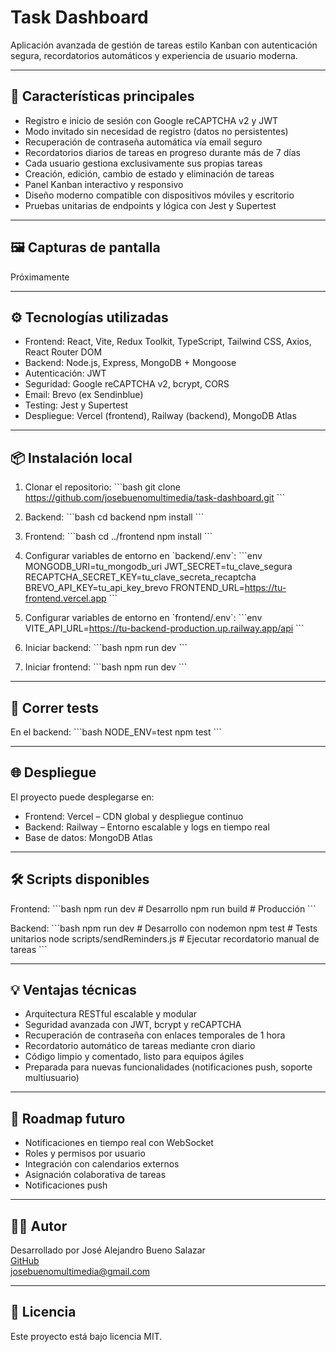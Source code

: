 # Task Dashboard

Aplicación avanzada de gestión de tareas estilo Kanban con autenticación segura, recordatorios automáticos y experiencia de usuario moderna.

---

## 🚀 Características principales

- Registro e inicio de sesión con Google reCAPTCHA v2 y JWT
- Modo invitado sin necesidad de registro (datos no persistentes)
- Recuperación de contraseña automática vía email seguro
- Recordatorios diarios de tareas en progreso durante más de 7 días
- Cada usuario gestiona exclusivamente sus propias tareas
- Creación, edición, cambio de estado y eliminación de tareas
- Panel Kanban interactivo y responsivo
- Diseño moderno compatible con dispositivos móviles y escritorio
- Pruebas unitarias de endpoints y lógica con Jest y Supertest

---

## 🖼 Capturas de pantalla

Próximamente

---

## ⚙️ Tecnologías utilizadas

- Frontend: React, Vite, Redux Toolkit, TypeScript, Tailwind CSS, Axios, React Router DOM
- Backend: Node.js, Express, MongoDB + Mongoose
- Autenticación: JWT
- Seguridad: Google reCAPTCHA v2, bcrypt, CORS
- Email: Brevo (ex Sendinblue)
- Testing: Jest y Supertest
- Despliegue: Vercel (frontend), Railway (backend), MongoDB Atlas

---

## 📦 Instalación local

1. Clonar el repositorio:
   \`\`\`bash
   git clone https://github.com/josebuenomultimedia/task-dashboard.git
   \`\`\`

2. Backend:
   \`\`\`bash
   cd backend
   npm install
   \`\`\`

3. Frontend:
   \`\`\`bash
   cd ../frontend
   npm install
   \`\`\`

4. Configurar variables de entorno en \`backend/.env\`:
   \`\`\`env
   MONGODB_URI=tu_mongodb_uri
   JWT_SECRET=tu_clave_segura
   RECAPTCHA_SECRET_KEY=tu_clave_secreta_recaptcha
   BREVO_API_KEY=tu_api_key_brevo
   FRONTEND_URL=https://tu-frontend.vercel.app
   \`\`\`

5. Configurar variables de entorno en \`frontend/.env\`:
   \`\`\`env
   VITE_API_URL=https://tu-backend-production.up.railway.app/api
   \`\`\`

6. Iniciar backend:
   \`\`\`bash
   npm run dev
   \`\`\`

7. Iniciar frontend:
   \`\`\`bash
   npm run dev
   \`\`\`

---

## 🧪 Correr tests

En el backend:
\`\`\`bash
NODE_ENV=test npm test
\`\`\`

---

## 🌐 Despliegue

El proyecto puede desplegarse en:

- Frontend: Vercel – CDN global y despliegue continuo
- Backend: Railway – Entorno escalable y logs en tiempo real
- Base de datos: MongoDB Atlas

---

## 🛠 Scripts disponibles

Frontend:
\`\`\`bash
npm run dev # Desarrollo
npm run build # Producción
\`\`\`

Backend:
\`\`\`bash
npm run dev # Desarrollo con nodemon
npm test # Tests unitarios
node scripts/sendReminders.js # Ejecutar recordatorio manual de tareas
\`\`\`

---

## 💡 Ventajas técnicas

- Arquitectura RESTful escalable y modular
- Seguridad avanzada con JWT, bcrypt y reCAPTCHA
- Recuperación de contraseña con enlaces temporales de 1 hora
- Recordatorio automático de tareas mediante cron diario
- Código limpio y comentado, listo para equipos ágiles
- Preparada para nuevas funcionalidades (notificaciones push, soporte multiusuario)

---

## 🌟 Roadmap futuro

- Notificaciones en tiempo real con WebSocket
- Roles y permisos por usuario
- Integración con calendarios externos
- Asignación colaborativa de tareas
- Notificaciones push

---

## 👨‍💻 Autor

Desarrollado por José Alejandro Bueno Salazar  
[GitHub](https://github.com/josebuenomultimedia)  
[josebuenomultimedia@gmail.com](mailto:josebuenomultimedia@gmail.com)

---

## 📄 Licencia

Este proyecto está bajo licencia MIT.
